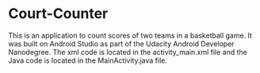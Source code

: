 # Court-Counter

This is an application to count scores of two teams in a basketball game. It was built on Android Studio as part of the Udacity Android Developer Nanodegree. The xml code is located in the activity_main.xml file and the Java code is located in the MainActivity.java file. 
